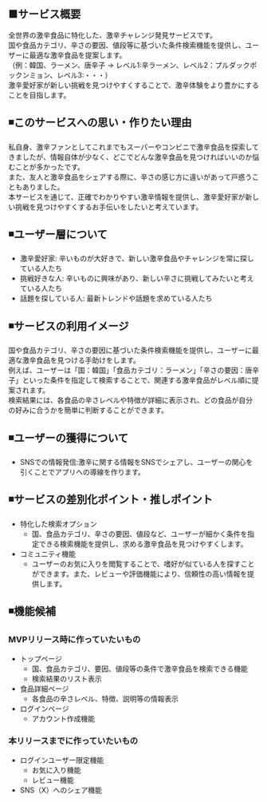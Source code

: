 ## ■サービス概要
全世界の激辛食品に特化した、激辛チャレンジ発見サービスです。\
国や食品カテゴリ、辛さの要因、値段等に基づいた条件検索機能を提供し、ユーザーに最適な激辛食品を提案します。\
（例：韓国、ラーメン、唐辛子 → レベル1:辛ラーメン、レベル2：プルダックポックンミョン、レベル3:・・・）\
激辛愛好家が新しい挑戦を見つけやすくすることで、激辛体験をより豊かにすることを目指します。


## ◾️このサービスへの思い・作りたい理由
私自身、激辛ファンとしてこれまでもスーパーやコンビニで激辛食品を探索してきましたが、情報自体が少なく、どこでどんな激辛食品を見つければいいのか悩むことが多かったです。\
また、友人と激辛食品をシェアする際に、辛さの感じ方に違いがあって戸惑うこともありました。\
本サービスを通じて、正確でわかりやすい激辛情報を提供し、激辛愛好家が新しい挑戦を見つけやすくするお手伝いをしたいと考えています。


## ◾️ユーザー層について
- 激辛愛好家: 辛いものが大好きで、新しい激辛食品やチャレンジを常に探している人たち
- 挑戦好きな人: 辛いものに興味があり、新しい辛さに挑戦してみたいと考えている人たち
- 話題を探している人: 最新トレンドや話題を求めている人たち


## ◾️サービスの利用イメージ
国や食品カテゴリ、辛さの要因に基づいた条件検索機能を提供し、ユーザーに最適な激辛食品を見つける手助けをします。\
例えば、ユーザーは「国：韓国」「食品カテゴリ：ラーメン」「辛さの要因：唐辛子」といった条件を指定して検索することで、関連する激辛食品がレベル順に提案されます。\
検索結果には、各食品の辛さレベルや特徴が詳細に表示され、どの食品が自分の好みに合うかを簡単に判断することができます。


## ◾️ユーザーの獲得について
- SNSでの情報発信:激辛に関する情報をSNSでシェアし、ユーザーの関心を引くことでアプリへの導線を作ります。


## ◾️サービスの差別化ポイント・推しポイント
- 特化した検索オプション
  - 国、食品カテゴリ、辛さの要因、値段など、ユーザーが細かく条件を指定できる検索機能を提供し、求める激辛食品を見つけやすくします。
- コミュニティ機能
  - ユーザーのお気に入りを閲覧することで、嗜好が似ている人を探すことができます。また、レビューや評価機能により、信頼性の高い情報を提供します。


## ◾️機能候補
### MVPリリース時に作っていたいもの
- トップページ
    - 国、食品カテゴリ、要因、値段等の条件で激辛食品を検索できる機能
    - 検索結果のリスト表示
- 食品詳細ページ
    - 各食品の辛さレベル、特徴、説明等の情報表示
- ログインページ
    - アカウント作成機能
### 本リリースまでに作っていたいもの
- ログインユーザー限定機能
  - お気に入り機能
  - レビュー機能
- SNS（X）へのシェア機能
